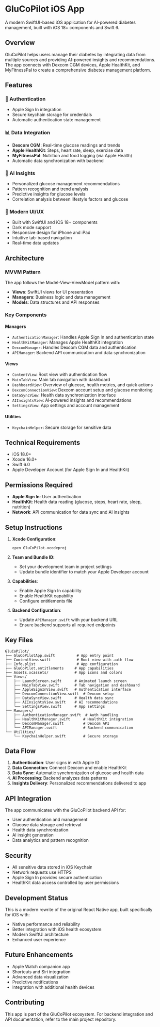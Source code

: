 # GluCoPilot iOS App

A modern SwiftUI-based iOS application for AI-powered diabetes management, built with iOS 18+ components and Swift 6.

## Overview

GluCoPilot helps users manage their diabetes by integrating data from multiple sources and providing AI-powered insights and recommendations. The app connects with Dexcom CGM devices, Apple HealthKit, and MyFitnessPal to create a comprehensive diabetes management platform.

## Features

### 🔐 Authentication
- Apple Sign In integration
- Secure keychain storage for credentials
- Automatic authentication state management

### 📊 Data Integration
- **Dexcom CGM**: Real-time glucose readings and trends
- **Apple HealthKit**: Steps, heart rate, sleep, exercise data
- **MyFitnessPal**: Nutrition and food logging (via Apple Health)
- Automatic data synchronization with backend

### 🧠 AI Insights
- Personalized glucose management recommendations
- Pattern recognition and trend analysis
- Predictive insights for glucose levels
- Correlation analysis between lifestyle factors and glucose

### 📱 Modern UI/UX
- Built with SwiftUI and iOS 18+ components
- Dark mode support
- Responsive design for iPhone and iPad
- Intuitive tab-based navigation
- Real-time data updates

## Architecture

### MVVM Pattern
The app follows the Model-View-ViewModel pattern with:
- **Views**: SwiftUI views for UI presentation
- **Managers**: Business logic and data management
- **Models**: Data structures and API responses

### Key Components

#### Managers
- `AuthenticationManager`: Handles Apple Sign In and authentication state
- `HealthKitManager`: Manages Apple HealthKit integration
- `DexcomManager`: Handles Dexcom CGM data and authentication
- `APIManager`: Backend API communication and data synchronization

#### Views
- `ContentView`: Root view with authentication flow
- `MainTabView`: Main tab navigation with dashboard
- `DashboardView`: Overview of glucose, health metrics, and quick actions
- `DexcomConnectionView`: Dexcom account setup and glucose monitoring
- `DataSyncView`: Health data synchronization interface
- `AIInsightsView`: AI-powered insights and recommendations
- `SettingsView`: App settings and account management

#### Utilities
- `KeychainHelper`: Secure storage for sensitive data

## Technical Requirements

- iOS 18.0+
- Xcode 16.0+
- Swift 6.0
- Apple Developer Account (for Apple Sign In and HealthKit)

## Permissions Required

- **Apple Sign In**: User authentication
- **HealthKit**: Health data reading (glucose, steps, heart rate, sleep, nutrition)
- **Network**: API communication for data sync and AI insights

## Setup Instructions

1. **Xcode Configuration**:
   ```bash
   open GluCoPilot.xcodeproj
   ```

2. **Team and Bundle ID**:
   - Set your development team in project settings
   - Update bundle identifier to match your Apple Developer account

3. **Capabilities**:
   - Enable Apple Sign In capability
   - Enable HealthKit capability
   - Configure entitlements file

4. **Backend Configuration**:
   - Update `APIManager.swift` with your backend URL
   - Ensure backend supports all required endpoints

## Key Files

```
GluCoPilot/
├── GluCoPilotApp.swift          # App entry point
├── ContentView.swift            # Root view with auth flow
├── Info.plist                   # App configuration
├── GluCoPilot.entitlements     # App capabilities
├── Assets.xcassets/            # App icons and colors
├── Views/
│   ├── LaunchScreen.swift      # Animated launch screen
│   ├── MainTabView.swift       # Tab navigation and dashboard
│   ├── AppleSignInView.swift   # Authentication interface
│   ├── DexcomConnectionView.swift  # Dexcom setup
│   ├── DataSyncView.swift      # Health data sync
│   ├── AIInsightsView.swift    # AI recommendations
│   └── SettingsView.swift      # App settings
├── Managers/
│   ├── AuthenticationManager.swift  # Auth handling
│   ├── HealthKitManager.swift      # HealthKit integration
│   ├── DexcomManager.swift         # Dexcom API
│   └── APIManager.swift            # Backend communication
└── Utilities/
    └── KeychainHelper.swift        # Secure storage
```

## Data Flow

1. **Authentication**: User signs in with Apple ID
2. **Data Connection**: Connect Dexcom and enable HealthKit
3. **Data Sync**: Automatic synchronization of glucose and health data
4. **AI Processing**: Backend analyzes data patterns
5. **Insights Delivery**: Personalized recommendations delivered to app

## API Integration

The app communicates with the GluCoPilot backend API for:
- User authentication and management
- Glucose data storage and retrieval
- Health data synchronization
- AI insight generation
- Data analytics and pattern recognition

## Security

- All sensitive data stored in iOS Keychain
- Network requests use HTTPS
- Apple Sign In provides secure authentication
- HealthKit data access controlled by user permissions

## Development Status

This is a modern rewrite of the original React Native app, built specifically for iOS with:
- Native performance and reliability
- Better integration with iOS health ecosystem
- Modern SwiftUI architecture
- Enhanced user experience

## Future Enhancements

- Apple Watch companion app
- Shortcuts and Siri integration
- Advanced data visualization
- Predictive notifications
- Integration with additional health devices

## Contributing

This app is part of the GluCoPilot ecosystem. For backend integration and API documentation, refer to the main project repository.
